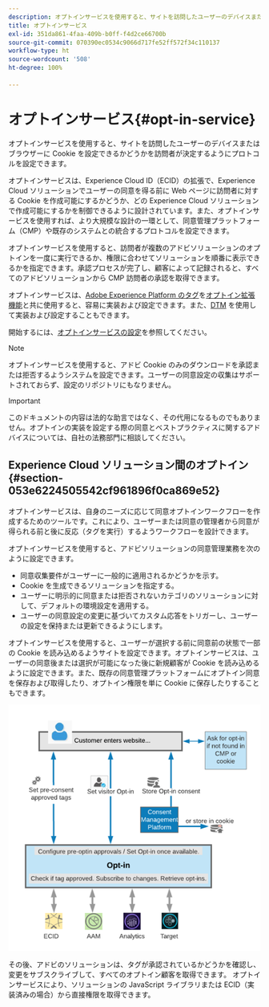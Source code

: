 ```yaml
---
description: オプトインサービスを使用すると、サイトを訪問したユーザーのデバイスまたはブラウザーに Cookie を設定できるかどうかを訪問者が決定するようにプロトコルを設定できます。
title: オプトインサービス
exl-id: 351da861-4faa-409b-b0ff-f4d2ce66700b
source-git-commit: 070390ec0534c9066d717fe52ff572f34c110137
workflow-type: ht
source-wordcount: '508'
ht-degree: 100%

---
```


# オプトインサービス{#opt-in-service}

オプトインサービスを使用すると、サイトを訪問したユーザーのデバイスまたはブラウザーに Cookie を設定できるかどうかを訪問者が決定するようにプロトコルを設定できます。

オプトインサービスは、Experience Cloud ID（ECID）の拡張で、Experience Cloud ソリューションでユーザーの同意を得る前に Web ページに訪問者に対する Cookie を作成可能にするかどうか、どの Experience Cloud ソリューションで作成可能にするかを制御できるように設計されています。また、オプトインサービスを使用すれば、より大規模な設計の一環として、同意管理プラットフォーム（CMP）や既存のシステムとの統合するプロトコルを設定できます。

オプトインサービスを使用すると、訪問者が複数のアドビソリューションのオプトインを一度に実行できるか、権限に合わせてソリューションを順番に表示できるかを指定できます。承認プロセスが完了し、顧客によって記録されると、すべてのアドビソリューションから CMP 訪問者の承認を取得できます。

オプトインサービスは、[Adobe Experience Platform のタグ](https://experienceleague.adobe.com/docs/experience-platform/tags/home.html?lang=ja)を[オプトイン拡張機能](../../implementation-guides/opt-in-service/launch.md)と共に使用すると、容易に実装および設定できます。また、[DTM](../../implementation-guides/opt-in-service/optin-dtm.md) を使用して実装および設定することもできます。

開始するには、[オプトインサービスの設定](../../implementation-guides/opt-in-service/getting-started.md)を参照してください。

>[!NOTE]
>
>オプトインサービスを使用すると、アドビ Cookie のみのダウンロードを承認または拒否するようシステムを設定できます。ユーザーの同意設定の収集はサポートされておらず、設定のリポジトリにもなりません。

>[!IMPORTANT]
>
>このドキュメントの内容は法的な助言ではなく、その代用になるものでもありません。オプトインの実装を設定する際の同意とベストプラクティスに関するアドバイスについては、自社の法務部門に相談してください。

## Experience Cloud ソリューション間のオプトイン {#section-053e6224505542cf961896f0ca869e52}

オプトインサービスは、自身のニーズに応じて同意オプトインワークフローを作成するためのツールです。これにより、ユーザーまたは同意の管理者から同意が得られる前と後に反応（タグを実行）するようワークフローを設計できます。

オプトインサービスを使用すると、アドビソリューションの同意管理業務を次のように設定できます。

* 同意収集要件がユーザーに一般的に適用されるかどうかを示す。
* Cookie を生成できるソリューションを指定する。
* ユーザーに明示的に同意または拒否されないカテゴリのソリューションに対して、デフォルトの環境設定を適用する。
* ユーザーの同意設定の変更に基づいてカスタム応答をトリガーし、ユーザーの設定を保持または更新できるようにします。

オプトインサービスを使用すると、ユーザーが選択する前に同意前の状態で一部の Cookie を読み込めるようサイトを設定できます。オプトインサービスは、ユーザーの同意後または選択が可能になった後に新規顧客が Cookie を読み込めるように設定できます。また、既存の同意管理プラットフォームにオプトイン同意を保存および取得したり、オプトイン権限を単に Cookie に保存したりすることもできます。

![](assets/Opt-in-approval.png)

その後、アドビのソリューションは、タグが承認されているかどうかを確認し、変更をサブスクライブして、すべてのオプトイン顧客を取得できます。 オプトインサービスにより、ソリューションの JavaScript ライブラリまたは ECID（実装済みの場合）から直接権限を取得できます。
